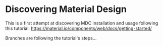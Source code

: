 # Discovering Material Design

This is a first attempt at discovering MDC installation and usage following this tutorial: https://material.io/components/web/docs/getting-started/

Branches are following the tutorial's steps…
